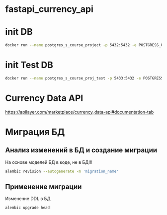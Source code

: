 # fastapi_currency_api

# init DB
```bash
docker run --name postgres_s_course_project -p 5432:5432 -e POSTGRESS_USER=postgres -e POSTGRES_PASSWORD=postgres -e POSTGRES_DB=app -d postgres:16.1
```

# init Test DB
```bash
docker run --name postgres_s_course_proj_test -p 5433:5432 -e POSTGRESS_USER=postgres -e POSTGRES_PASSWORD=postgres -e POSTGRES_DB=test -d postgres:16.1
```

# Currency Data API
https://apilayer.com/marketplace/currency_data-api#documentation-tab

# Миграция БД
## Анализ изменений в БД и создание миграции
На основе моделей БД в коде, не в БД!!!
```bash
alembic revision --autogenerate -m 'migration_name'
```
## Применение миграции
Изменение DDL в БД
```bash
alembic upgrade head
```

